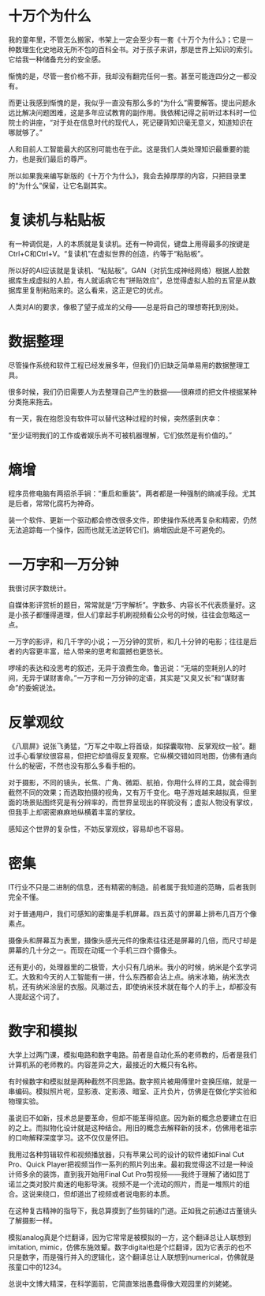 # 十万个为什么

我的童年里，不管怎么搬家，书架上一定会至少有一套《十万个为什么》；它是一种数理生化史地政无所不包的百科全书。对于孩子来讲，那是世界上知识的索引。它给我一种储备充分的安全感。

惭愧的是，尽管一套价格不菲，我却没有翻完任何一套。甚至可能连四分之一都没有。

而更让我感到惭愧的是，我似乎一直没有那么多的“为什么”需要解答。提出问题永远比解决问题困难，这是多年应试教育的副作用。我依稀记得之前听过本科时一位院士的讲座，“对于处在信息时代的现代人，死记硬背知识毫无意义，知道知识在哪就够了。”

人和目前人工智能最大的区别可能也在于此。这是我们人类处理知识最重要的能力，也是我们最后的尊严。

所以如果我来编写新版的《十万个为什么》，我会去掉厚厚的内容，只把目录里的“为什么”保留，让它名副其实。

# 复读机与粘贴板

有一种调侃是，人的本质就是复读机。还有一种调侃，键盘上用得最多的按键是Ctrl+C和Ctrl+V。“复读机”在虚拟世界的创造，约等于“粘贴板”。

所以好的AI应该就是复读机、“粘贴板”。GAN（对抗生成神经网络）根据人脸数据库生成虚拟的人脸，有人就诟病它有“拼贴效应”，总觉得虚拟人脸的五官是从数据库里复制粘贴来的。这么看来，这正是它的优点。

人类对AI的要求，像极了望子成龙的父母——总是将自己的理想寄托到别处。

# 数据整理

尽管操作系统和软件工程已经发展多年，但我们仍旧缺乏简单易用的数据整理工具。

很多时候，我们仍旧需要人为去整理自己产生的数据——很麻烦的把文件根据某种分类拖来拖去。

有一天，我在抱怨没有软件可以替代这种过程的时候，突然感到庆幸：

“至少证明我们的工作或者娱乐尚不可被机器理解，它们依然是有价值的。”

# 熵增

程序员修电脑有两招杀手锏：“重启和重装”。两者都是一种强制的熵减手段。尤其是后者，常常化腐朽为神奇。

装一个软件、更新一个驱动都会修改很多文件，即使操作系统再复杂和精密，仍然无法追踪每一个操作，因而也就无法逆转它们。熵增因此是不可避免的。




# 一万字和一万分钟

我很讨厌字数统计。

自媒体影评赏析的题目，常常就是“万字解析”。字数多、内容长不代表质量好。这是小孩子都懂得道理，但人们拿起手机刷视频看公众号的时候，往往会忽略这一点。

一万字的影评，和几千字的小说；一万分钟的赏析，和几十分钟的电影；往往是后者的内容更丰富，给人带来的思考和震撼也更悠长。

啰嗦的表达和没思考的叙述，无异于浪费生命。鲁迅说：“无端的空耗别人的时间，无异于谋财害命。”一万字和一万分钟的定语，其实是“又臭又长”和“谋财害命”的委婉说法。

# 反掌观纹

《八扇屏》说张飞勇猛，“万军之中取上将首级，如探囊取物、反掌观纹一般”。翻过手心看掌纹很容易，但把它却值得反复观察。它纵横交错如同地图，仿佛有通向什么的秘密，不然也没有那么多看手相的。

对于摄影，不同的镜头，长焦、广角、微距、航拍，你用什么样的工具，就会得到截然不同的效果；而选取拍摄的视角，又有万千变化。电子游戏越来越拟真，但里面的场景贴图终究是有分辨率的，而世界呈现出的样貌没有；虚拟人物没有掌纹，但我手上却密密麻麻地纵横着丰富的掌纹。

感知这个世界的复杂性，不妨反掌观纹，容易却也不容易。

# 密集

IT行业不只是二进制的信息，还有精密的制造。前者属于我知道的范畴，后者我则完全不懂。

对于普通用户，我们可感知的密集是手机屏幕。四五英寸的屏幕上排布几百万个像素点。

摄像头和屏幕互为表里，摄像头感光元件的像素往往还是屏幕的几倍，而尺寸却是屏幕的几十分之一。而现在动辄一个手机三四个摄像头。

还有更小的，处理器里的二极管，大小只有几纳米。我小的时候，纳米是个玄学词汇。大致和今天的人工智能有一拼，什么东西都会沾上点。纳米冰箱，纳米洗衣机，还有纳米涂层的衣服。风潮过去，即使纳米技术就在每个人的手上，却都没有人提起这个词了。

# 数字和模拟

大学上过两门课，模拟电路和数字电路。前者是自动化系的老师教的，后者是我们计算机系的老师教的。内容差异之大，最接近的大概只有名称。

有时候数字和模拟就是两种截然不同思路。数字照片被用傅里叶变换压缩，就是一串编码。模拟照片呢，显影液、定影液、暗室、正片负片，仿佛是在做化学实验和物理实验。

虽说旧不如新，技术总是要革命，但却不能革得彻底。因为新的概念总要建立在旧的之上。而拟物化设计就是这种结合。用旧的概念去解释新的技术，仿佛用老祖宗的口吻解释深度学习。这不仅仅是怀旧。

我用过各种剪辑软件和视频播放器，只有苹果公司的设计的软件诸如Final Cut Pro、Quick Player把视频当作一系列的照片列出来。最初我觉得这不过是一种设计师多余的装饰，直到我开始用Final Cut Pro剪视频——我终于理解了诸如昆丁诺兰之类对胶片痴迷的电影导演。视频不是一个流动的照片，而是一堆照片的组合。这说来绕口，但却道出了视频或者说电影的本质。

在这种复古精神的指导下，我总算摸到了些剪辑的门道。正如我之前通过古董镜头了解摄影一样。

模拟analog真是个烂翻译，因为它常常是被模拟的一方，这个翻译总让人联想到imitation, mimic，仿佛东施效颦。数字digital也是个烂翻译，因为它表示的也不只是数字，而是强行并入的逻辑化，这个翻译总让人联想到numerical，仿佛就是孩童口中的1234。

总说中文博大精深，在科学面前，它简直笨拙愚蠢得像大观园里的刘姥姥。

